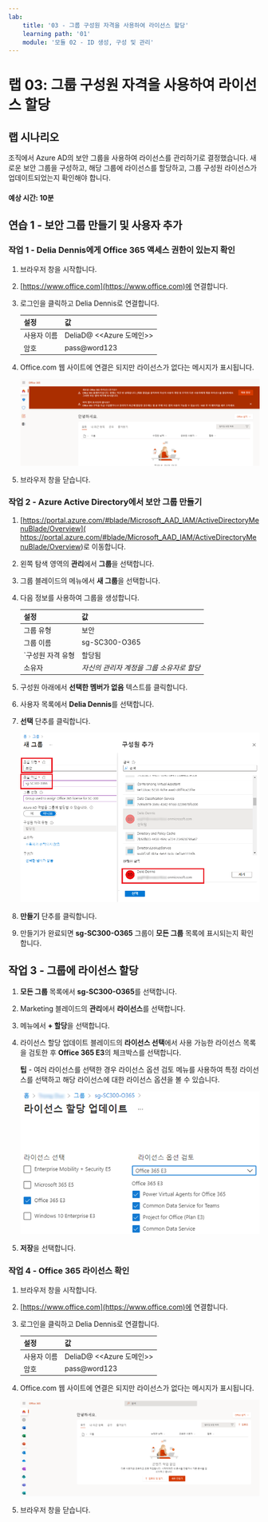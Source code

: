 ```yaml
---
lab:
    title: '03 - 그룹 구성원 자격을 사용하여 라이선스 할당'
    learning path: '01'
    module: '모듈 02 - ID 생성, 구성 및 관리'
---
```


# 랩 03: 그룹 구성원 자격을 사용하여 라이선스 할당

## 랩 시나리오

조직에서 Azure AD의 보안 그룹을 사용하여 라이선스를 관리하기로 결정했습니다. 새로운 보안 그룹을 구성하고, 해당 그룹에 라이선스를 할당하고, 그룹 구성원 라이선스가 업데이트되었는지 확인해야 합니다.

#### 예상 시간: 10분

## 연습 1 - 보안 그룹 만들기 및 사용자 추가

### 작업 1 - Delia Dennis에게 Office 365 액세스 권한이 있는지 확인

1. 브라우저 창을 시작합니다.
2. [https://www.office.com](https://www.office.com)에 연결합니다.
3. 로그인을 클릭하고 Delia Dennis로 연결합니다.

    | **설정**| **값**|
    | :--- | :--- |
    | 사용자 이름 | DeliaD@ <<Azure 도메인>>|
    | 암호| pass@word123|

4. Office.com 웹 사이트에 연결은 되지만 라이선스가 없다는 메시지가 표시됩니다.

    ![Delia Dennis로 로그인한 Office.com 웹 사이트의 화면 이미지. 라이선스가 할당되어 있지 않아 Office 애플리케이션을 사용할 수 없습니다.](./media/delia-no-office-license.png)
    
5. 브라우저 창을 닫습니다.

### 작업 2 - Azure Active Directory에서 보안 그룹 만들기

1. [https://portal.azure.com/#blade/Microsoft_AAD_IAM/ActiveDirectoryMenuBlade/Overview]( https://portal.azure.com/#blade/Microsoft_AAD_IAM/ActiveDirectoryMenuBlade/Overview)로 이동합니다.

2. 왼쪽 탐색 영역의 **관리**에서 **그룹**을 선택합니다.
3. 그룹 블레이드의 메뉴에서 **새 그룹**을 선택합니다.
4. 다음 정보를 사용하여 그룹을 생성합니다.

    | **설정**| **값**|
    | :--- | :--- |
    | 그룹 유형| 보안|
    | 그룹 이름| sg-SC300-O365|
    | `구성원 자격 유형| 할당됨|
    | 소유자| *자신의 관리자 계정을 그룹 소유자로 할당*|

5. 구성원 아래에서 **선택한 멤버가 없음** 텍스트를 클릭합니다.
6. 사용자 목록에서 **Delia Dennis**를 선택합니다.
7. **선택** 단추를 클릭합니다.

    ![그룹 유형, 그룹 이름, 소유자 및 구성원이 강조 표시된 새 그룹 블레이드를 보여주는 화면 이미지](./media/lp1-mod2-create-group.png)

8. **만들기** 단추를 클릭합니다.
9. 만들기가 완료되면 **sg-SC300-O365** 그룹이 **모든 그룹** 목록에 표시되는지 확인합니다.

## 작업 3 - 그룹에 라이선스 할당

1. **모든 그룹** 목록에서 **sg-SC300-O365**를 선택합니다.
2. Marketing 블레이드의 **관리**에서 **라이선스**를 선택합니다.
3. 메뉴에서 **+ 할당**을 선택합니다.
4. 라이선스 할당 업데이트 블레이드의 **라이선스 선택**에서 사용 가능한 라이선스 목록을 검토한 후 **Office 365 E3**의 체크박스를 선택합니다.

    **팁** - 여러 라이선스를 선택한 경우 라이선스 옵션 검토 메뉴를 사용하여 특정 라이선스를 선택하고 해당 라이선스에 대한 라이선스 옵션을 볼 수 있습니다.

    ![선택된 라이선스와 그룹에 할당된 라이선스를 보여주는 화면 이미지. 여러 선택 옵션을 표시하는 라이선스 검토 메뉴도 선택되어 있습니다.](./media/lp1-mod2-assign-license-group.png)

6. **저장**을 선택합니다.

### 작업 4 - Office 365 라이선스 확인

1. 브라우저 창을 시작합니다.
2. [https://www.office.com](https://www.office.com)에 연결합니다.
3. 로그인을 클릭하고 Delia Dennis로 연결합니다.

    | **설정**| **값**|
    | :--- | :--- |
    | 사용자 이름 | DeliaD@ <<Azure 도메인>>|
    | 암호| pass@word123|

4. Office.com 웹 사이트에 연결은 되지만 라이선스가 없다는 메시지가 표시됩니다.

    ![Delia Dennis로 로그인한 Office.com 웹 사이트의 화면 이미지. 라이선스가 할당되었으므로 Office 애플리케이션을 사용할 수 있습니다.](./media/delia-office-license.png)
    
5. 브라우저 창을 닫습니다.
    

